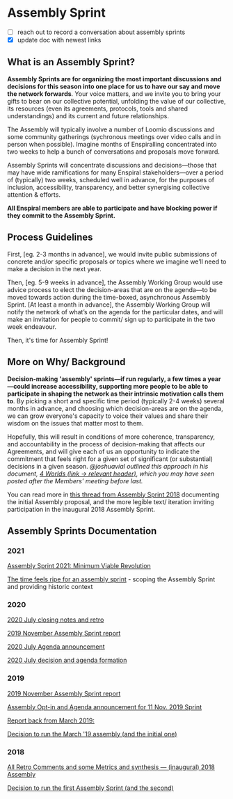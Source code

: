 # Assembly Sprint

- [ ] reach out to record a conversation about assembly sprints
- [x] update doc with newest links

## What is an Assembly Sprint?

**Assembly Sprints are for organizing the most important discussions and decisions for this season into one place for us to have our say and move the network forwards**. Your voice matters, and we invite you to bring your gifts to bear on our collective potential, unfolding the value of our collective, its resources \(even its agreements, protocols, tools and shared understandings\) and its current and future relationships.

The Assembly will typically involve a number of Loomio discussions and some community gatherings \(sychronous meetings over video calls and in person when possible\). Imagine months of Enspiralling concentrated into two weeks to help a bunch of conversations and proposals move forward.

Assembly Sprints will concentrate discussions and decisions—those that may have wide ramifications for many Enspiral stakeholders—over a period of (typically) two weeks, scheduled well in advance, for the purposes of inclusion, accessibility, transparency, and better synergising collective attention & efforts.

**All Enspiral members are able to participate and have blocking power if they commit to the Assembly Sprint.**

## Process Guidelines

First, \[eg. 2-3 months in advance\], we would invite public submissions of concrete and/or specific proposals or topics where we imagine we’ll need to make a decision in the next year.

Then, \[eg. 5-9 weeks in advance\], the Assembly Working Group would use advice process to elect the decision-areas that are on the agenda—to be moved towards action during the time-boxed, asynchronous Assembly Sprint. \[At least a month in advance\], the Assembly Working Group will notify the network of what’s on the agenda for the particular dates, and will make an invitation for people to commit/ sign up to participate in the two week endeavour.

Then, it's time for Assembly Sprint!

## More on Why/ Background

**Decision-making 'assembly' sprints—if run regularly, a few times a year—could increase accessibility, supporting more people to be able to participate in shaping the network as their intrinsic motivation calls them to**. By picking a short and specific time period (typically 2-4 weeks) several months in advance, and choosing which decision-areas are on the agenda, we can grow everyone's capacity to voice their values and share their wisdom on the issues that matter most to them.

Hopefully, this will result in conditions of more coherence, transparency, and accountability in the process of decision-making that affects our Agreements, and will give each of us an opportunity to indicate the commitment that feels right for a given set of significant \(or substantial\) decisions in a given season. _@joshuavial outlined this approach in his document,_ [_4 Worlds \(link → relevant header\)_](https://docs.google.com/document/d/1VxnXg1jYlf26Eakybj_AHWd8iKXbDYQx8klbRHi-PCI/edit#heading=h.ieqmtfr9n4fb), _which you may have seen posted after the Members' meeting before last._

You can read more in [this thread from Assembly Sprint 2018](https://www.loomio.com/d/myTOM64J/next-steps-and-2018-closing-comments-assembly-sprint-an-online-enspiral-convergence?q=) documenting the initial Assembly proposal, and the more legible text/ iteration inviting participation in the inaugural 2018 Assembly Sprint.

## Assembly Sprints Documentation

### 2021

[Assembly Sprint 2021: Minimum Viable Revolution](https://www.loomio.com/d/DmSu3bCw/)

[The time feels ripe for an assembly sprint](https://www.loomio.com/d/Bm4hMeVH/comment/2460333) - scoping the Assembly Sprint and providing historic context

### 2020

[2020 July closing notes and retro](https://www.loomio.org/d/cGuE6WRl/closing-circle-retrospective-and-harvest-)

[2019 November Assembly Sprint report](https://www.loomio.org/d/6o920KVU/retrospective-asssembly-sprint-nov-2019-)

[2020 July Agenda announcement](https://www.loomio.org/d/zMsW9GJ2/prototyping-the-next-4-years-agenda-opt-in-assembly-sprint-22nd-july-)

[2020 July decision and agenda formation](https://www.loomio.org/d/QelSq2CV/call-for-submissions-assembly-sprint-22nd-july)

### 2019

[2019 November Assembly Sprint report](https://www.loomio.org/d/6o920KVU/retrospective-asssembly-sprint-nov-2019-)

[Assembly Opt-in and Agenda announcement for 11 Nov. 2019 Sprint](https://www.loomio.org/d/8RdAKBOo/agenda-and-opt-in-assembly-sprint-an-online-enspiral-convergence-november-2019)

[Report back from March 2019:](https://www.loomio.org/d/QPSHlBqe/report-back-on-recent-assembly-sprint-any-last-feedback-?q=)

[Decision to run the March '19 assembly \(and the initial one\)](https://www.loomio.org/d/myTOM64J/next-steps-and-2018-closing-comments-assembly-sprint-an-online-enspiral-convergence/78)

### 2018

[All Retro Comments and some Metrics and synthesis — \(inaugural\) 2018 Assembly](https://docs.google.com/spreadsheets/d/1WXXeQy_3JVXYgbAmcO7yhEfssooL0YeacB5f3DURUsI/edit?usp=sharing)

[Decision to run the first Assembly Sprint \(and the second\)](https://www.loomio.org/d/myTOM64J/next-steps-and-2018-closing-comments-assembly-sprint-an-online-enspiral-convergence?q=)

